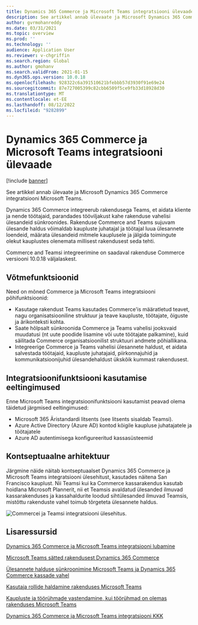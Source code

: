 ```yaml
---
title: Dynamics 365 Commerce ja Microsoft Teams integratsiooni ülevaade
description: See artikkel annab ülevaate ja Microsoft Dynamics 365 Commerce integratsiooni Microsoft Teams.
author: gvrmohanreddy
ms.date: 03/31/2021
ms.topic: overview
ms.prod: ''
ms.technology: ''
audience: Application User
ms.reviewer: v-chgriffin
ms.search.region: Global
ms.author: gmohanv
ms.search.validFrom: 2021-01-15
ms.dyn365.ops.version: 10.0.18
ms.openlocfilehash: 928322c6a391510621bfebbb57d3930f91e69e24
ms.sourcegitcommit: 87e727005399c82cbb6509f5ce9fb33d18928d30
ms.translationtype: MT
ms.contentlocale: et-EE
ms.lasthandoff: 08/12/2022
ms.locfileid: "9282899"
---
```

# <a name="dynamics-365-commerce-and-microsoft-teams-integration-overview"></a>Dynamics 365 Commerce ja Microsoft Teams integratsiooni ülevaade

[!include [banner](includes/banner.md)]

See artikkel annab ülevaate ja Microsoft Dynamics 365 Commerce integratsiooni Microsoft Teams.

Dynamics 365 Commerce integreerub rakendusega Teams, et aidata kliente ja nende töötajaid, parandades tööviljakust kahe rakenduse vahelisi ülesandeid sünkroonides. Rakenduse Commerce and Teams sujuvam ülesande haldus võimaldab kaupluste juhatajal ja töötajal luua ülesannete loendeid, määrata ülesandeid mitmele kauplusele ja jälgida toimingute olekut kauplustes olenemata millisest rakendusest seda tehti.

Commerce and Teamsi integreerimine on saadaval rakenduse Commerce versiooni 10.0.18 väljalaskest.

## <a name="key-features"></a>Võtmefunktsioonid

Need on mõned Commerce ja Microsoft Teams integratsiooni põhifunktsioonid:

- Kasutage rakendust Teams kasutades Commerce'is määratletud teavet, nagu organisatsiooniline struktuur ja teave kaupluste, töötajate, õiguste ja ärikonteksti kohta.
- Saate hõlpsalt sünkroonida Commerce ja Teams vahelisi jooksvaid muudatusi (nt uute poodide lisamine või uute töötajate palkamine), kuid säilitada Commerce organisatsioonilist struktuuri andmete põhiallikana.
- Integreerige Commerce ja Teams vahelisi ülesannete haldust, et aidata salvestada töötajaid, kaupluste juhatajaid, piirkonnajuhid ja kommunikatsioonijuhid ülesandehaldust ükskõik kummast rakendusest.

## <a name="prerequisites-for-using-integration-features"></a>Integratsioonifunktsiooni kasutamise eeltingimused

Enne Microsoft Teams integratsioonifunktsiooni kasutamist peavad olema täidetud järgmised eeltingimused:

- Microsoft 365 Äristandardi litsents (see litsents sisaldab Teamsi).
- Azure Active Directory (Azure AD) kontod kõigile kaupluse juhatajatele ja töötajatele
- Azure AD autentimisega konfigureeritud kassasüsteemid

## <a name="conceptual-architecture"></a>Kontseptuaalne arhitektuur

Järgmine näide näitab kontseptuaalset Dynamics 365 Commerce ja Microsoft Teams integratsiooni ülesehitust, kasutades näitena San Francisco kauplust. Nii Teamsi kui ka Commerce kassarakendus kasutab hoidlana Microsoft Plannerit, nii et Teamsis avaldatud ülesanded ilmuvad kassarakenduses ja kassahaldurite loodud sihtülesanded ilmuvad Teamsis, mistõttu rakenduste vahel toimub tõrgeteta ülesannete haldus.    

![Commerce`i ja Teams`i integratsiooni ülesehitus.](media/d365-commerce-teams-integration-conceptual-architecture.png)

## <a name="additional-resources"></a>Lisaressursid

[Dynamics 365 Commerce ja Microsoft Teams integratsiooni lubamine](enable-teams-integration.md)

[Microsoft Teams sätted rakendusest Dynamics 365 Commerce](provision-teams-from-commerce.md)

[Ülesannete halduse sünkroonimine Microsoft Teams ja Dynamics 365 Commerce kassade vahel](synchronize-tasks-teams-pos.md)

[Kasutaja rollide haldamine rakenduses Microsoft Teams](manage-user-roles-teams.md)

[Kaupluste ja töörühmade vastendamine, kui töörühmad on olemas rakenduses Microsoft Teams](map-stores-existing-teams.md)

[Dynamics 365 Commerce ja Microsoft Teams integratsiooni KKK](teams-integration-faq.md)
